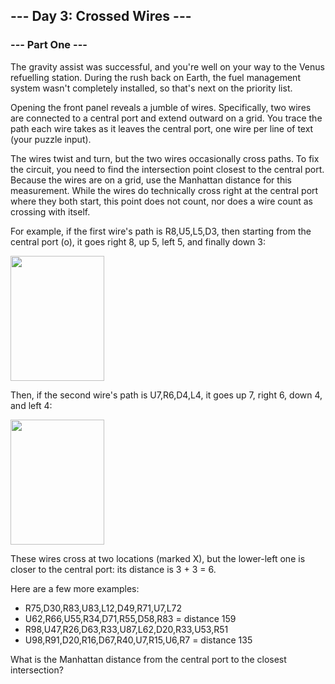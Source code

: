 ## --- Day 3: Crossed Wires ---

### --- Part One ---

The gravity assist was successful, and you're well on your way to the Venus refuelling station. During the rush back on Earth, the fuel management system wasn't completely installed, so that's next on the priority list.

Opening the front panel reveals a jumble of wires. Specifically, two wires are connected to a central port and extend outward on a grid. You trace the path each wire takes as it leaves the central port, one wire per line of text (your puzzle input).

The wires twist and turn, but the two wires occasionally cross paths. To fix the circuit, you need to find the intersection point closest to the central port. Because the wires are on a grid, use the Manhattan distance for this measurement. While the wires do technically cross right at the central port where they both start, this point does not count, nor does a wire count as crossing with itself.

For example, if the first wire's path is R8,U5,L5,D3, then starting from the central port (o), it goes right 8, up 5, left 5, and finally down 3:

<img src="https://raw.githubusercontent.com/lhbelfanti/adventure-of-code-2019/master/day3/example1.png?token=AB7KT6BLJL45BRUVM2EJQUS56UFS2" width="150" height="200" />

Then, if the second wire's path is U7,R6,D4,L4, it goes up 7, right 6, down 4, and left 4:

<img src="https://raw.githubusercontent.com/lhbelfanti/adventure-of-code-2019/master/day3/example2.png?token=AB7KT6H5MMB67XHQOK2HOWS56UFW4" width="150" height="200" />


These wires cross at two locations (marked X), but the lower-left one is closer to the central port: its distance is 3 + 3 = 6.

Here are a few more examples:

- R75,D30,R83,U83,L12,D49,R71,U7,L72
- U62,R66,U55,R34,D71,R55,D58,R83 = distance 159
- R98,U47,R26,D63,R33,U87,L62,D20,R33,U53,R51
- U98,R91,D20,R16,D67,R40,U7,R15,U6,R7 = distance 135

What is the Manhattan distance from the central port to the closest intersection?